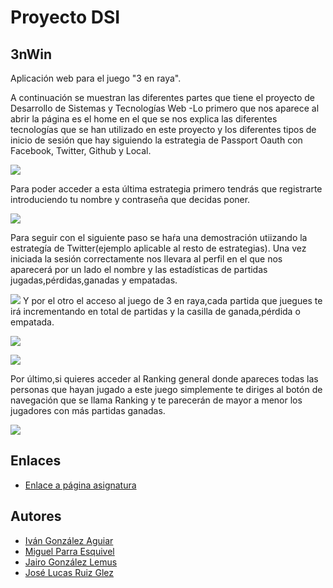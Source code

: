 
# Proyecto DSI

## 3nWin

Aplicación web para el juego "3 en raya".

A continuación se muestran las diferentes partes que tiene el proyecto de Desarrollo de Sistemas y Tecnologías Web
-Lo primero que nos aparece al abrir la página es el home en el que se nos explica las diferentes tecnologías que se han utilizado en este proyecto y los diferentes tipos de inicio de sesión que hay siguiendo la estrategia de Passport Oauth con Facebook, Twitter, Github y Local.

 ![](https://1.bp.blogspot.com/-TFODb3gbnms/WRjhgFzcdRI/AAAAAAAAAr0/52F9D8KJJUURdEwNy45Bu98rcaSFXE-CQCLcB/s320/jugo1.png)



Para poder acceder a esta última estrategia primero tendrás que registrarte introduciendo tu nombre y contraseña que decidas poner.

 ![](https://4.bp.blogspot.com/-c2b_uQdohXU/WRjhgCa5QpI/AAAAAAAAAr4/dGvlgiBAc_MM-inePbet-oHO9CYaz_ErACLcB/s320/jugo2.png)


Para seguir con el siguiente paso se haŕa una demostración utiizando la estrategía de Twitter(ejemplo aplicable al resto de estrategias).
Una vez iniciada la sesión correctamente nos llevara al perfil en el que nos aparecerá por un lado el nombre y las estadísticas de partidas jugadas,pérdidas,ganadas y empatadas.


 ![](https://3.bp.blogspot.com/-WNQ8vLrwlxc/WRjhgDcHjiI/AAAAAAAAAr8/RP_PTL7y660uXkMnImrgDFyOWVCYNRX2gCLcB/s320/jugo4.png)
Y por el otro el acceso al juego de 3 en raya,cada partida que juegues te irá incrementando en total de partidas y la casilla de ganada,pérdida o empatada.


 ![](https://4.bp.blogspot.com/-HSIvnsqGk3A/WRjhgp6HHKI/AAAAAAAAAsE/JjvH7XUeaR0h2LkyPn2lFf99EKa_Eft8wCLcB/s320/jugo5.png)

 ![](https://3.bp.blogspot.com/-ze4guVYhLR8/WRjhggF0JVI/AAAAAAAAAsA/0u-Hbi4folEg6wDWN880t0cuDNKrECKIgCLcB/s320/jugo6.png)


Por último,si quieres acceder al Ranking general donde apareces todas las personas que hayan jugado a este juego simplemente te diriges al botón de navegación que se llama Ranking y te parecerán de mayor a menor los jugadores con más partidas ganadas.

 ![](https://4.bp.blogspot.com/-vIk_JesHO40/WRjhhF252zI/AAAAAAAAAsM/AlDVViskT3cijmQvW2hw9DdN2sNZA8VcACLcB/s320/jugo8.png)

## Enlaces
* [Enlace a página asignatura](https://campusvirtual.ull.es/1617/course/view.php?id=1136)

## Autores
* [Iván González Aguiar](https://ivan-ga.github.io/)
* [Miguel Parra Esquivel](https://alu0100200393.github.io/)
* [Jairo González Lemus](https://alu0100813272.github.io/)
* [José Lucas Ruiz Glez](https://alu0100785265.github.io/)
